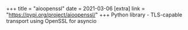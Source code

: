 +++
title = "aioopenssl"
date = 2021-03-06
[extra]
link = "https://pypi.org/project/aioopenssl/"
+++
Python library - TLS-capable transport using OpenSSL for asyncio

